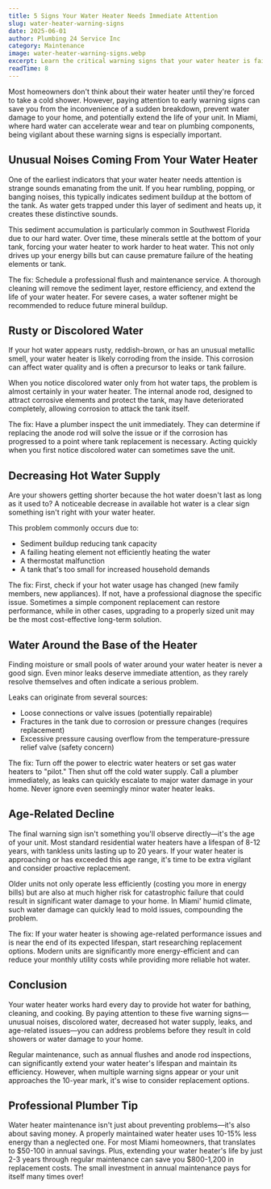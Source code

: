 ```yaml
---
title: 5 Signs Your Water Heater Needs Immediate Attention
slug: water-heater-warning-signs
date: 2025-06-01
author: Plumbing 24 Service Inc
category: Maintenance
image: water-heater-warning-signs.webp
excerpt: Learn the critical warning signs that your water heater is failing and what steps you should take to avoid costly emergencies and water damage in your Miami home.
readTime: 8
---
```


Most homeowners don't think about their water heater until they're forced to take a cold shower. However, paying attention to early warning signs can save you from the inconvenience of a sudden breakdown, prevent water damage to your home, and potentially extend the life of your unit. In Miami, where hard water can accelerate wear and tear on plumbing components, being vigilant about these warning signs is especially important.

## Unusual Noises Coming From Your Water Heater

One of the earliest indicators that your water heater needs attention is strange sounds emanating from the unit. If you hear rumbling, popping, or banging noises, this typically indicates sediment buildup at the bottom of the tank. As water gets trapped under this layer of sediment and heats up, it creates these distinctive sounds.

This sediment accumulation is particularly common in Southwest Florida due to our hard water. Over time, these minerals settle at the bottom of your tank, forcing your water heater to work harder to heat water. This not only drives up your energy bills but can cause premature failure of the heating elements or tank.

The fix: Schedule a professional flush and maintenance service. A thorough cleaning will remove the sediment layer, restore efficiency, and extend the life of your water heater. For severe cases, a water softener might be recommended to reduce future mineral buildup.

## Rusty or Discolored Water

If your hot water appears rusty, reddish-brown, or has an unusual metallic smell, your water heater is likely corroding from the inside. This corrosion can affect water quality and is often a precursor to leaks or tank failure.

When you notice discolored water only from hot water taps, the problem is almost certainly in your water heater. The internal anode rod, designed to attract corrosive elements and protect the tank, may have deteriorated completely, allowing corrosion to attack the tank itself.

The fix: Have a plumber inspect the unit immediately. They can determine if replacing the anode rod will solve the issue or if the corrosion has progressed to a point where tank replacement is necessary. Acting quickly when you first notice discolored water can sometimes save the unit.

## Decreasing Hot Water Supply

Are your showers getting shorter because the hot water doesn't last as long as it used to? A noticeable decrease in available hot water is a clear sign something isn't right with your water heater.

This problem commonly occurs due to:
- Sediment buildup reducing tank capacity
- A failing heating element not efficiently heating the water
- A thermostat malfunction
- A tank that's too small for increased household demands

The fix: First, check if your hot water usage has changed (new family members, new appliances). If not, have a professional diagnose the specific issue. Sometimes a simple component replacement can restore performance, while in other cases, upgrading to a properly sized unit may be the most cost-effective long-term solution.

## Water Around the Base of the Heater

Finding moisture or small pools of water around your water heater is never a good sign. Even minor leaks deserve immediate attention, as they rarely resolve themselves and often indicate a serious problem.

Leaks can originate from several sources:
- Loose connections or valve issues (potentially repairable)
- Fractures in the tank due to corrosion or pressure changes (requires replacement)
- Excessive pressure causing overflow from the temperature-pressure relief valve (safety concern)

The fix: Turn off the power to electric water heaters or set gas water heaters to "pilot." Then shut off the cold water supply. Call a plumber immediately, as leaks can quickly escalate to major water damage in your home. Never ignore even seemingly minor water heater leaks.

## Age-Related Decline

The final warning sign isn't something you'll observe directly—it's the age of your unit. Most standard residential water heaters have a lifespan of 8-12 years, with tankless units lasting up to 20 years. If your water heater is approaching or has exceeded this age range, it's time to be extra vigilant and consider proactive replacement.

Older units not only operate less efficiently (costing you more in energy bills) but are also at much higher risk for catastrophic failure that could result in significant water damage to your home. In Miami' humid climate, such water damage can quickly lead to mold issues, compounding the problem.

The fix: If your water heater is showing age-related performance issues and is near the end of its expected lifespan, start researching replacement options. Modern units are significantly more energy-efficient and can reduce your monthly utility costs while providing more reliable hot water.

## Conclusion

Your water heater works hard every day to provide hot water for bathing, cleaning, and cooking. By paying attention to these five warning signs—unusual noises, discolored water, decreased hot water supply, leaks, and age-related issues—you can address problems before they result in cold showers or water damage to your home.

Regular maintenance, such as annual flushes and anode rod inspections, can significantly extend your water heater's lifespan and maintain its efficiency. However, when multiple warning signs appear or your unit approaches the 10-year mark, it's wise to consider replacement options.

## Professional Plumber Tip

Water heater maintenance isn't just about preventing problems—it's also about saving money. A properly maintained water heater uses 10-15% less energy than a neglected one. For most Miami homeowners, that translates to $50-100 in annual savings. Plus, extending your water heater's life by just 2-3 years through regular maintenance can save you $800-1,200 in replacement costs. The small investment in annual maintenance pays for itself many times over!